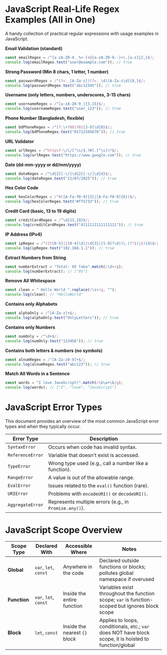 # JavaScript Real-Life Regex Examples (All in One)

A handy collection of practical regular expressions with usage examples in JavaScript.

**Email Validation (standard)**

```js
const emailRegex = /^[a-zA-Z0-9._%+-]+@[a-zA-Z0-9.-]+\.[a-z]{2,}$/;
console.log(emailRegex.test("user@example.com")); // true
```

**Strong Password (Min 8 chars, 1 letter, 1 number)**

```js
const passwordRegex = /^(?=._[A-Za-z])(?=._\d)[A-Za-z\d]{8,}$/;
console.log(passwordRegex.test("abc12345")); // true
```

**Username (only letters, numbers, underscores, 3-15 chars)**

```js
const usernameRegex = /^[a-zA-Z0-9_]{3,15}$/;
console.log(usernameRegex.test("user_123")); // true
```

**Phone Number (Bangladesh, flexible)**

```js
const bdPhoneRegex = /^(?:\+?88)?01[3-9]\d{8}$/;
console.log(bdPhoneRegex.test("01712345678")); // true
```

**URL Validator**

```js
const urlRegex = /^https?:\/\/[^\s/$.?#].[^\s]\*$/;
console.log(urlRegex.test("https://www.google.com")); // true
```

**Date (dd-mm-yyyy or dd/mm/yyyy)**

```js
const dateRegex = /^\d{2}[-\/]\d{2}[-\/]\d{4}$/;
console.log(dateRegex.test("22/07/2025")); // true
```

**Hex Color Code**

```js
const hexColorRegex = /^#([A-Fa-f0-9]{3}|[A-Fa-f0-9]{6})$/;
console.log(hexColorRegex.test("#ff5733")); // true
```

**Credit Card (basic, 13 to 19 digits)**

```js
const creditCardRegex = /^\d{13,19}$/;
console.log(creditCardRegex.test("4111111111111111")); // true
```

**IP Address (IPv4)**

```js
const ipRegex = /^(25[0-5]|2[0-4]\d|1\d{2}|[1-9]?\d)(\.(?!$)|$){4}$/;
console.log(ipRegex.test("192.168.1.1")); // true
```

**Extract Numbers from String**

```js
const numberExtract = "Total: 95 Taka".match(/\d+/g);
console.log(numberExtract); // ["95"]
```

**Remove All Whitespace**

```js
const clean = " Hello World ".replace(/\s+/g, "");
console.log(clean); // "HelloWorld"
```

**Contains only Alphabets**

```js
const alphaOnly = /^[A-Za-z]+$/;
console.log(alphaOnly.test("OnlyLetters")); // true
```

**Contains only Numbers**

```js
const numOnly = /^\d+$/;
console.log(numOnly.test("123456")); // true
```

**Contains both letters & numbers (no symbols)**

```js
const alnumRegex = /^[A-Za-z0-9]+$/;
console.log(alnumRegex.test("abc123")); // true
```

**Match All Words in a Sentence**

```js
const words = "I love JavaScript!".match(/\b\w+\b/g);
console.log(words); // ["I", "love", "JavaScript"]
```

# JavaScript Error Types

This document provides an overview of the most common JavaScript error types and when they typically occur.

| Error Type       | Description                                            |
| ---------------- | ------------------------------------------------------ |
| `SyntaxError`    | Occurs when code has invalid syntax.                   |
| `ReferenceError` | Variable that doesn't exist is accessed.               |
| `TypeError`      | Wrong type used (e.g., call a number like a function). |
| `RangeError`     | A value is out of the allowable range.                 |
| `EvalError`      | Issues related to the `eval()` function (rare).        |
| `URIError`       | Problems with `encodeURI()` or `decodeURI()`.          |
| `AggregateError` | Represents multiple errors (e.g., in `Promise.any()`). |

# JavaScript Scope Overview

| Scope Type   | Declared With         | Accessible Where              | Notes                                                                                                   |
| ------------ | --------------------- | ----------------------------- | ------------------------------------------------------------------------------------------------------- |
| **Global**   | `var`, `let`, `const` | Anywhere in the code          | Declared outside functions or blocks; pollutes global namespace if overused                             |
| **Function** | `var`, `let`, `const` | Inside the entire function    | Variables exist throughout the function scope; `var` is function-scoped but ignores block scope         |
| **Block**    | `let`, `const`        | Inside the nearest `{}` block | Applies to loops, conditionals, etc.; `var` does NOT have block scope, it is hoisted to function/global |
